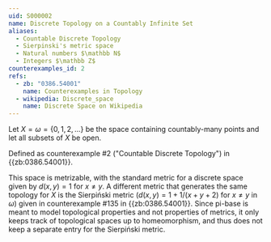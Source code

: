 ```yaml
---
uid: S000002
name: Discrete Topology on a Countably Infinite Set
aliases:
  - Countable Discrete Topology
  - Sierpinski's metric space
  - Natural numbers $\mathbb N$
  - Integers $\mathbb Z$
counterexamples_id: 2
refs:
  - zb: "0386.54001"
    name: Counterexamples in Topology
  - wikipedia: Discrete_space
    name: Discrete Space on Wikipedia
---
```


Let $X=\omega=\{0,1,2,\dots\}$ be the space containing countably-many
points and let all subsets of $X$ be open.

Defined as counterexample #2 ("Countable Discrete Topology")
in {{zb:0386.54001}}.

This space is metrizable, with the standard metric for a discrete space given by $d(x,y)=1$ for $x\ne y$.  A different metric that generates the same topology for $X$ is the Sierpiński metric ($d(x,y)=1+1/(x+y+2)$ for $x\ne y$ in $\omega$) given in counterexample #135 in {{zb:0386.54001}}.  Since pi-base is meant to model topological properties and not properties of metrics, it only keeps track of topological spaces up to homeomorphism, and thus does not keep a separate entry for the Sierpiński metric.

<!-- [[Proof of Topology]]
1) $U=\emptyset$ is open by definition. Let $U = X$ is open by definition.

2) Let $A$ be an arbitrary union of the elements of any subcollection of $\tau$. Since every element in the subcollection are subsets of $X$ their union must be a subset of $X$. Thus, $A$ is a subset of $X$ and is open by definition.

3) Let $A$ be a finite intersection of elements from any subcollection of $\tau$. Since every element in the subcollection are subsets of $X$ their intersection must necessarily be a subset of $X$. Thus, $A$ is a subset of $X$ and is open by definition. -->
